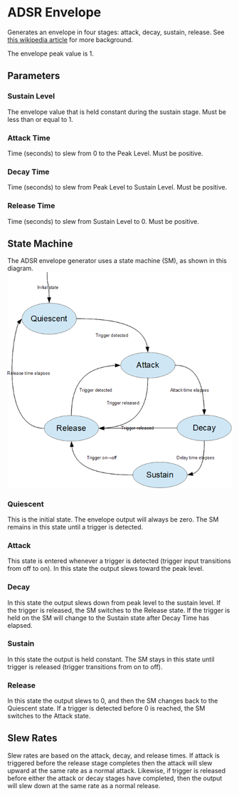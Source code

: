 # ADSR Envelope
Generates an envelope in four stages: attack, decay, sustain, release. See [this wikipedia article](https://en.wikipedia.org/wiki/Envelope_(music)#ADSR) for more background.

The envelope peak value is 1.

## Parameters

### Sustain Level
The envelope value that is held constant during the sustain stage. Must be less than or equal to 1. 

### Attack Time
Time (seconds) to slew from 0 to the Peak Level. Must be positive.

### Decay Time
Time (seconds)  to slew from Peak Level to Sustain Level. Must be positive.

### Release Time
Time (seconds)  to slew from Sustain Level to 0. Must be positive.

## State Machine
The ADSR envelope generator uses a state machine (SM), as shown in this diagram.
![state machine diagram](statemachine.png "ADSR state machine diagram")

### Quiescent
This is the initial state. The envelope output will always be zero. The SM remains in this state until a trigger is detected.

### Attack
This state is entered whenever a trigger is detected (trigger input transitions from off to on). In this state the output slews toward the peak level.

### Decay
In this state the output slews down from peak level to the sustain level. If the trigger is released, the SM switches to the Release state. If the trigger is held on the SM will change to the Sustain state after Decay Time has elapsed.

### Sustain
In this state the output is held constant. The SM stays in this state until trigger is released (trigger transitions from on to off).

### Release
In this state the output slews to 0, and then the SM changes back to the Quiescent state. If a trigger is detected before 0 is reached, the SM switches to the Attack state.

## Slew Rates
Slew rates are based on the attack, decay, and release times. If attack is triggered before the release stage completes then the attack will slew upward at the same rate as a normal attack. Likewise, if trigger is released before either the attack or decay stages have completed, then the output will slew down at the same rate as a normal release.
